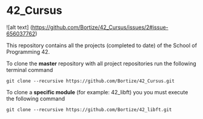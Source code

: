 # 42_Cursus
![alt text] (https://github.com/Bortize/42_Cursus/issues/2#issue-656037762)

This repository contains all the projects (completed to date) of the School of Programming 42.

To clone the **master** repository with all project repositories run the following terminal command
```
git clone --recursive https://github.com/Bortize/42_Cursus.git
```
To clone a **specific module** (for example: 42_libft) you you must execute the following command
```
git clone --recursive https://github.com/Bortize/42_libft.git
```
